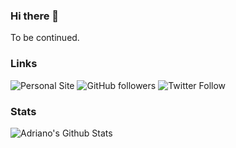 ### Hi there 👋

To be continued.
<!--
**11808s8/11808s8** is a ✨ _special_ ✨ repository because its `README.md` (this file) appears on your GitHub profile.

Here are some ideas to get you started:

- 🔭 I’m currently working on ...
- 🌱 I’m currently learning ...
- 👯 I’m looking to collaborate on ...
- 🤔 I’m looking for help with ...
- 💬 Ask me about ...
- 📫 How to reach me: ...
- 😄 Pronouns: ...
- ⚡ Fun fact: ...
-->

### Links

![Personal Site](https://img.shields.io/badge/adrianogs.com-Reach%20out-black) ![GitHub followers](https://img.shields.io/github/followers/11808s8?label=Follow&style=social) ![Twitter Follow](https://img.shields.io/twitter/follow/11808s8?style=social)

### Stats

![Adriano's Github Stats](https://github-readme-stats.vercel.app/api?username=11808s8&show_icons=true&theme=tokyonight) 
